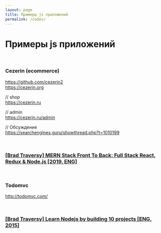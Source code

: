 ```yaml
---
layout: page
title: Примеры js приложений
permalink: /codes/
---
```


# Примеры js приложений

<br/>

### Cezerin (ecommerce)

https://github.com/cezerin2  
https://cezerin.org

// shop  
https://cezerin.ru

// admin  
https://cezerin.ru/admin

// Обсуждение  
https://searchengines.guru/showthread.php?t=1010199

<br/>

### <a href="https://github.com/webmakaka/MERN-Stack-Front-To-Back-v2.0" rel="nofollow" target="_blank">[Brad Traversy] MERN Stack Front To Back: Full Stack React, Redux & Node.js [2019, ENG]</a>

<br/>

### Todomvc

http://todomvc.com/

<br/>

### <a href="https://github.com/webmakaka/Learn-Nodejs-by-building-10-projects" rel="nofollow" target="_blank">[Brad Traversy] Learn Nodejs by building 10 projects [ENG, 2015]</a>
